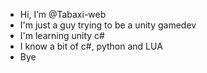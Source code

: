 - Hi, I’m @Tabaxi-web
- I'm just a guy trying to be a unity gamedev
- I'm learning unity c#
- I know a bit of c#, python and LUA
- Bye
